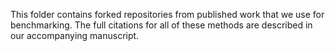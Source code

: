 This folder contains forked repositories from published work that we use for benchmarking. The full citations for all of these methods are described in our accompanying manuscript. 
